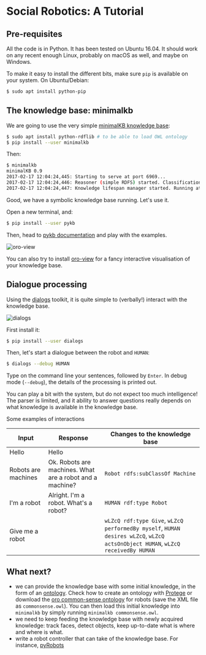 Social Robotics: A Tutorial
===========================



Pre-requisites
--------------

All the code is in Python. It has been tested on Ubuntu 16.04. It should work on any recent enough 
Linux, probably on macOS as well, and maybe on Windows.

To make it easy to install the different bits, make sure `pip` is available on your system. On Ubuntu/Debian:

```sh
$ sudo apt install python-pip
```

## The knowledge base: minimalkb

We are going to use the very simple [minimalKB knowledge base](https://github.com/severin-lemaignan/minimalkb):

```sh
$ sudo apt install python-rdflib # to be able to load OWL ontology
$ pip install --user minimalkb
```

Then:

```sh
$ minimalkb
minimalKB 0.9
2017-02-17 12:04:24,445: Starting to serve at port 6969...
2017-02-17 12:04:24,446: Reasoner (simple RDFS) started. Classification running at 5Hz
2017-02-17 12:04:24,447: Knowledge lifespan manager started. Running at 2Hz
```

Good, we have a symbolic knowledge base running. Let's use it.

Open a new terminal, and:

```sh
$ pip install --user pykb
```

Then, head to [pykb documentation](http://pykb.readthedocs.io/en/latest/) and play with the examples.

![oro-view](https://raw.githubusercontent.com/severin-lemaignan/oro-view/master/doc/oroview.jpg)

You can also try to install [oro-view](https://github.com/severin-lemaignan/oro-view) for a fancy interactive visualisation of your knowledge base.

## Dialogue processing

Using the [dialogs](https://github.com/severin-lemaignan/dialogs) toolkit, it is quite simple to (verbally!) interact with the knowledge base.

![dialogs](https://raw.githubusercontent.com/severin-lemaignan/dialogs/master/doc/dialogs_module_simple_small.png)

First install it:

```sh
$ pip install --user dialogs
```

Then, let's start a dialogue between the robot and `HUMAN`:
```sh
$ dialogs --debug HUMAN
```

Type on the command line your sentences, followed by `Enter`. In debug mode (`--debug`), the details of the processing is printed out.

You can play a bit with the system, but do not expect too much intelligence! The parser is limited, and it ability to answer questions really depends on what knowledge is available in the knowledge base.

Some examples of interactions

| Input                 | Response          | Changes to the knowledge base |
|-----------------------|-------------------|-------------------------------|
| Hello                 | Hello             |                               |
| Robots are machines   | Ok. Robots are machines. What are a robot and a machine? | `Robot rdfs:subClassOf Machine` |
| I'm a robot           | Alright. I'm a robot. What's a robot? | `HUMAN rdf:type Robot` |
| Give me a robot       | | `wLZcQ rdf:type Give`, `wLZcQ performedBy myself`, `HUMAN desires wLZcQ`, `wLZcQ actsOnObject HUMAN`, `wLZcQ receivedBy HUMAN` |

## What next?

- we can provide the knowledge base with some initial knowledge, in the form of an [ontology](https://en.wikipedia.org/wiki/Ontology_(information_science)). Check how to create an ontology with [Protege](http://protege.stanford.edu/products.php) or download the [oro common-sense ontology](http://kb.openrobots.org) for robots (save the XML file as `commonsense.owl`). You can then load this initial knowledge into `minimalkb` by simply running `minimalkb commonsense.owl`.
- we need to keep feeding the knowledge base with newly acquired knowledge: track faces, detect objects, keep up-to-date what is where and where is what.
- write a robot controller that can take of the knowledge base. For instance, [pyRobots](https://github.com/severin-lemaignan/pyrobots)
